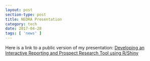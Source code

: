 ```yaml
---
layout: post
section-type: post
title: NEDRA Presentation
category: tech
date: 2017-04-28
tags: [ 'news' ]
---
```


Here is a link to a public version of my presentation: [Developing an Interactive Reporting and Prospect Research Tool using R/Shiny](
http://slides.com/richmajerus/developing-an-interactive-reporting-and-prospect-research-tool-using-r-shiny-4)

